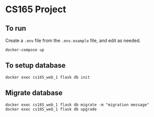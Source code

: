 # CS165 Project

## To run

Create a `.env` file from the `.env.example` file, and edit as needed.

```
docker-compose up
```

## To setup database

```
docker exec cs165_web_1 flask db init
```

## Migrate database

```
docker exec cs165_web_1 flask db migrate -m "migration message"
docker exec cs165_web_1 flask db upgrade
```